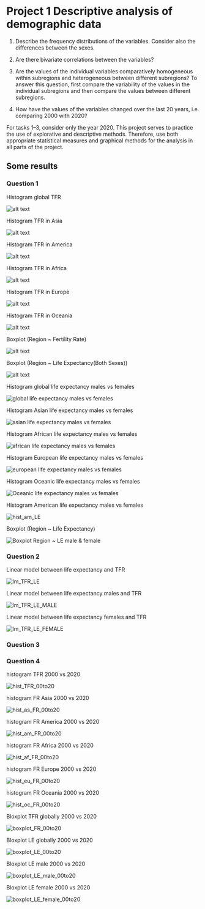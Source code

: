 # Project 1 Descriptive analysis of demographic data
1. Describe the frequency distributions of the variables. Consider also the differences between the sexes.

2. Are there bivariate correlations between the variables?

3. Are the values of the individual variables comparatively homogeneous within subregions and heterogeneous between different subregions? To answer this question, first compare the variability of the values in the individual subregions and then compare the values between different subregions.

4. How have the values of the variables changed over the last 20 years, i.e. comparing 2000 with 2020?

For tasks 1–3, consider only the year 2020. This project serves to practice the use of explorative and descriptive methods. Therefore, use both appropriate statistical measures and graphical methods for the analysis in all parts of the project.


## Some results

### Question 1

Histogram global TFR

![alt text](https://github.com/Jeffchen00/ISC-repo/blob/03c6826e01f75451bc38329a822f1e2bf5b4e23d/hist_TFR_gl.png)

Histogram TFR in Asia

![alt text](https://github.com/Jeffchen00/ISC-repo/blob/03c6826e01f75451bc38329a822f1e2bf5b4e23d/hist_TFR_as.png)

Histogram TFR in America

![alt text](https://github.com/Jeffchen00/ISC-repo/blob/03c6826e01f75451bc38329a822f1e2bf5b4e23d/hist_TFR_am.png)

Histogram TFR in Africa

![alt text](https://github.com/Jeffchen00/ISC-repo/blob/03c6826e01f75451bc38329a822f1e2bf5b4e23d/hist_TFR_af.png)

Histogram TFR in Europe

![alt text](https://github.com/Jeffchen00/ISC-repo/blob/03c6826e01f75451bc38329a822f1e2bf5b4e23d/hist_TFR_eu.png)

Histogram TFR in Oceania

![alt text](https://github.com/Jeffchen00/ISC-repo/blob/a835d9a3faba84fdf0b531a60f83a72a6197fde6/hist_TFR_oc.png)

Boxplot (Region ~ Fertility Rate)

![alt text](https://github.com/Jeffchen00/ISC-repo/blob/1ea9ea6f64066924b2e72c37e51ba944e60dde27/Boxplot%20Region%20~%20Fertility%20Rate.png)

Boxplot (Region ~ Life Expectancy(Both Sexes))

![alt text](https://github.com/Jeffchen00/ISC-repo/blob/18fe860d94d45d24981c726b8187153e4b266384/Boxplot%20Region%20~%20Life%20Expectancy(Both%20Sexes).png)

Histogram global life expectancy males vs females

![global life expectancy males vs females](https://user-images.githubusercontent.com/31046966/115420964-de195f00-a1fb-11eb-826c-b9c16971862e.png)

Histogram Asian life expectancy males vs females

![asian life expectancy males vs females](https://user-images.githubusercontent.com/31046966/115421114-fc7f5a80-a1fb-11eb-913b-45d7aaa1ddbe.png)

Histogram African life expectancy males vs females

![african life expectancy males vs females](https://user-images.githubusercontent.com/31046966/115421182-0a34e000-a1fc-11eb-8aa2-b1583fb37f06.png)

Histogram European life expectancy males vs females

![european life expectancy males vs females](https://user-images.githubusercontent.com/31046966/115421263-1620a200-a1fc-11eb-9dff-a0f7dd666884.png)

Histogram Oceanic life expectancy males vs females

![Oceanic life expectancy males vs females](https://user-images.githubusercontent.com/31046966/115421299-1e78dd00-a1fc-11eb-9025-d8d17f5b9d9b.png)

Histogram American life expectancy males vs females

![hist_am_LE](https://user-images.githubusercontent.com/31046966/115423762-626ce180-a1fe-11eb-8160-ff722cbe3c4a.png)

Boxplot (Region ~ Life Expectancy)

![Boxplot Region ~ LE male & female](https://github.com/Jeffchen00/ISC-repo/blob/ac7bbad752db500e88a92ff7529ed12c83e516d5/result_Q1/Boxplot%20Region%20~%20LE%20male%20&%20female.png)



### Question 2

Linear model between life expectancy and TFR

![lm_TFR_LE](https://github.com/Jeffchen00/ISC-repo/blob/fbea636c926e2c87361dae9b922693f5fc41d1e1/result_Q2/lm_TFR_LE.png)

Linear model between life expectancy males and TFR

![lm_TFR_LE_MALE](https://user-images.githubusercontent.com/31046966/115736861-eaccbd00-a38b-11eb-9068-99d97bf16b93.png)


Linear model between life expectancy females and TFR

![lm_TFR_LE_FEMALE](https://user-images.githubusercontent.com/31046966/115752813-c3312100-a39a-11eb-8e8c-da4d3fab032c.png)




### Question 3
### Question 4

histogram TFR 2000 vs 2020

![hist_TFR_00to20](https://user-images.githubusercontent.com/31046966/115751349-697c2700-a399-11eb-9a99-c5a69cb73362.png)

histogram FR Asia 2000 vs 2020

![hist_as_FR_00to20](https://user-images.githubusercontent.com/31046966/115751830-d7c0e980-a399-11eb-851f-33a67ddb664a.png)

histogram FR America 2000 vs 2020

![hist_am_FR_00to20](https://user-images.githubusercontent.com/31046966/115751855-dbed0700-a399-11eb-9abc-264c7043f6b3.png)

histogram FR Africa 2000 vs 2020

![hist_af_FR_00to20](https://user-images.githubusercontent.com/31046966/115751873-dee7f780-a399-11eb-8d3b-b004cc153487.png)

histogram FR Europe 2000 vs 2020

![hist_eu_FR_00to20](https://user-images.githubusercontent.com/31046966/115751899-e3acab80-a399-11eb-8e12-9d2296e13957.png)

histogram FR Oceania 2000 vs 2020

![hist_oc_FR_00to20](https://user-images.githubusercontent.com/31046966/115751916-e8715f80-a399-11eb-9c38-a138c506cb83.png)



Bloxplot TFR globally 2000 vs 2020

![boxplot_FR_00to20](https://user-images.githubusercontent.com/31046966/115752205-2d959180-a39a-11eb-88b4-df18c4a38e12.png)


Bloxplot LE globally 2000 vs 2020

![boxplot_LE_00to20](https://user-images.githubusercontent.com/31046966/115752009-fd4df300-a399-11eb-917f-5b35743e6960.png)

Bloxplot LE male 2000 vs 2020

![boxplot_LE_male_00to20](https://user-images.githubusercontent.com/31046966/115752073-0dfe6900-a39a-11eb-8d9a-108fbea83756.png)

Bloxplot LE female 2000 vs 2020

![boxplot_LE_female_00to20](https://user-images.githubusercontent.com/31046966/115752264-371ef980-a39a-11eb-8ca2-b0843bf679cc.png)







